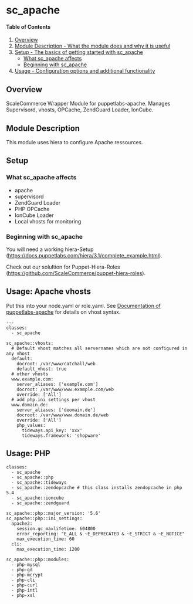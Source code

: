 # sc_apache

#### Table of Contents

1. [Overview](#overview)
2. [Module Description - What the module does and why it is useful](#module-description)
3. [Setup - The basics of getting started with sc_apache](#setup)
    * [What sc_apache affects](#what-sc_apache-affects)
    * [Beginning with sc_apache](#beginning-with-sc_apache)
4. [Usage - Configuration options and additional functionality](#usage)

## Overview

ScaleCommerce Wrapper Module for puppetlabs-apache. Manages Supervisord, vhosts, OPCache, ZendGuard Loader, IonCube.

## Module Description

This module uses hiera to configure Apache ressources.

## Setup

### What sc_apache affects

* apache
* supervisord
* ZendGuard Loader
* PHP OPCache
* IonCube Loader
* Local vhosts for monitoring


### Beginning with sc_apache

You will need a working hiera-Setup (https://docs.puppetlabs.com/hiera/3.1/complete_example.html).

Check out our solultion for Puppet-Hiera-Roles (https://github.com/ScaleCommerce/puppet-hiera-roles).

## Usage: Apache vhosts

Put this into your node.yaml or role.yaml. See [Documentation of puppetlabs-apache](https://github.com/puppetlabs/puppetlabs-apache) for details on vhost syntax.
```
---
classes:
  - sc_apache
  
sc_apache::vhosts:
  # Default vhost matches all servernames which are not configured in any vhost
  default:
    docroot: /var/www/catchall/web
    default_vhost: true
  # other vhosts
  www.example.com:
    server_aliases: ['example.com']
    docroot: /var/www/www.example.com/web
    override: ['All']
  # add php.ini settings per vhost
  www.domain.de:
    server_aliases: ['deomain.de']
    docroot: /var/www/www.domain.de/web
    override: ['All']
    php_values:
      tideways.api_key: 'xxx'
      tideways.framework: 'shopware'
```

## Usage: PHP

```
classes:
  - sc_apache
  - sc_apache::php
  - sc_apache::tideways
  - sc_apache::zendopcache # this class installs zendopcache in php 5.4
  - sc_apache::ioncube
  - sc_apache::zendguard

sc_apache::php::major_version: '5.6'
sc_apache::php::ini_settings:
  apache2:
    session.gc_maxlifetime: 604800
    error_reporting: "E_ALL & ~E_DEPRECATED & ~E_STRICT & ~E_NOTICE"
    max_execution_time: 60
  cli:
    max_execution_time: 1200

sc_apache::php::modules:
  - php-mysql
  - php-gd
  - php-mcrypt
  - php-cli
  - php-curl
  - php-intl
  - php-xsl
```
